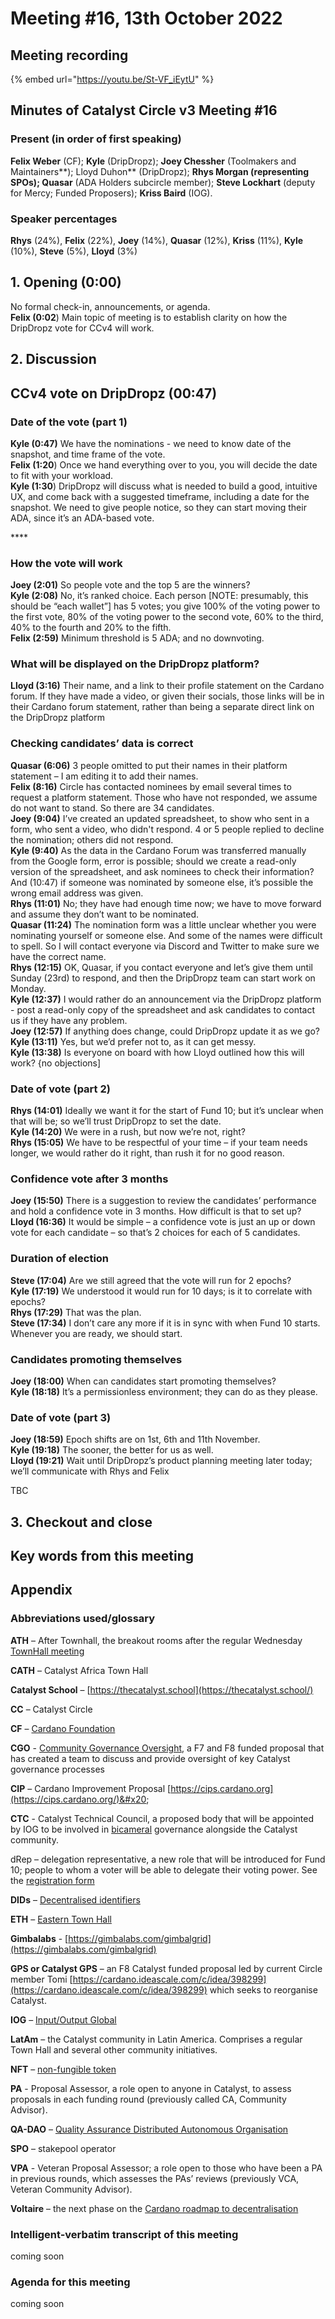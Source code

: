 # Meeting #16, 13th October 2022

## Meeting recording

{% embed url="https://youtu.be/St-VF_iEytU" %}

## Minutes of Catalyst Circle v3 Meeting #16 <a href="#minutes-of-catalyst-circle-v3-meeting-6" id="minutes-of-catalyst-circle-v3-meeting-6"></a>

### Present (in order of first speaking) <a href="#present-in-order-of-first-speaking" id="present-in-order-of-first-speaking"></a>

**Felix Weber** (CF);  **Kyle** (DripDropz); **Joey Chessher** (Toolmakers and Maintainers**); Lloyd Duhon** (DripDropz); **Rhys Morgan (representing SPOs); Quasar** (ADA Holders subcircle member); **Steve Lockhart** (deputy for Mercy; Funded Proposers); **Kriss Baird** (IOG).

### Speaker percentages

**Rhys** (24%), **Felix** (22%), **Joey** (14%), **Quasar** (12%), **Kriss** (11%), **Kyle** (10%), **Steve** (5%), **Lloyd** (3%)

## 1. Opening (0:00) <a href="#1.-opening-agenda-0-00" id="1.-opening-agenda-0-00"></a>

No formal check-in,  announcements, or agenda.\
**Felix (0:02**) Main topic of meeting is to establish clarity on how the DripDropz vote for CCv4 will work.

## 2. Discussion <a href="#3.-consent-agenda-1-07-01" id="3.-consent-agenda-1-07-01"></a>

## **CCv4 vote on DripDropz (00:47)**

### **Date of the vote (part 1)**

**Kyle (0:47)** We have the nominations - we need to know date of the snapshot, and time frame of the vote.\
**Felix (1:20**) Once we hand everything over to you, you will decide the date to fit with your workload.\
**Kyle (1:30**) DripDropz will discuss what is needed to build a good, intuitive UX, and come back with a suggested timeframe, including a date for the snapshot. We need to give people notice, so they can start moving their ADA, since it’s an ADA-based vote.

&#x20;****&#x20;

### **How the vote will work**

**Joey (2:01)** So people vote and the top 5 are the winners?\
**Kyle (2:08)** No, it’s ranked choice. Each person \[NOTE: presumably, this should be “each wallet”] has 5 votes;  you give 100% of the voting power to the first vote, 80% of the voting power to the second vote, 60% to the third, 40% to the fourth and 20% to the fifth.\
**Felix (2:59)** Minimum threshold is 5 ADA; and no downvoting.

### **What will be displayed on the DripDropz platform?**

**Lloyd (3:16)** Their name, and a link to their profile statement on the Cardano forum. If they have made a video, or given their socials, those links will be in their Cardano forum statement, rather than being a separate direct link on the DripDropz platform

### **Checking candidates’ data is correct**

**Quasar (6:06)** 3 people omitted to put their names in their platform statement – I am editing it to add their names.\
**Felix (8:16)** Circle has contacted nominees by email several times to  request a platform statement. Those who have not responded, we assume do not want to stand. So there are 34 candidates.\
**Joey (9:04)** I’ve created an updated spreadsheet, to show who sent in a form, who sent a video, who didn't respond. 4 or 5 people replied to decline the nomination; others did not respond.\
**Kyle (9:40)** As the data in the Cardano Forum was transferred manually from the Google form, error is possible; should we create a read-only version of the spreadsheet, and ask nominees to check their information? And (10:47) if someone was nominated by someone else, it’s possible the wrong email address was given.\
**Rhys (11:01)** No; they have had enough time now; we have to move forward and assume they don’t want to be nominated.\
**Quasar (11:24)** The nomination form was a little unclear whether you were nominating yourself or someone else. And some of the names were difficult to spell. So I will contact everyone via Discord and Twitter to make sure we have the correct name.\
**Rhys (12:15)** OK, Quasar, if you contact everyone and let’s give them until Sunday (23rd) to respond, and then the DripDropz team can start work on Monday.\
**Kyle (12:37)** I would rather do an announcement via the DripDropz platform  - post a read-only copy of the spreadsheet and ask candidates to contact us if they have any problem.\
**Joey (12:57)** If anything does change, could DripDropz update it as we go?\
**Kyle (13:11)** Yes, but we’d prefer not to, as it can get messy.\
**Kyle (13:38)** Is everyone on board with how Lloyd outlined how this will work? {no objections]

### **Date of vote (part 2)**

**Rhys (14:01)** Ideally we want it for the start of Fund 10; but it’s unclear when that will be; so we’ll trust DripDropz to set the date.\
**Kyle (14:20)** We were in a rush, but now we’re not, right?\
**Rhys (15:05)** We have to be respectful of your time – if your team needs longer, we would rather do it right, than rush it for no good reason.

### **Confidence vote after 3 months**

**Joey (15:50)** There is a suggestion to review the candidates’ performance and hold a confidence vote in 3 months. How difficult is that to set up?\
**Lloyd (16:36)** It would be simple – a confidence vote is just an up or down vote for each candidate – so that’s 2 choices for each of 5 candidates.

### **Duration of election**

**Steve (17:04)** Are we still agreed that the vote will run for 2 epochs?\
**Kyle (17:19)** We understood it would run for 10 days; is it to correlate with epochs?\
**Rhys (17:29)** That was the plan.\
**Steve (17:34)** I don’t care any more if it is in sync with when Fund 10 starts. Whenever you are ready, we should start.

### **Candidates promoting themselves**

**Joey (18:00)** When can candidates start promoting themselves?\
**Kyle (18:18)** It’s a permissionless environment; they can do as they please.

### **Date of vote (part 3)**

**Joey (18:59)** Epoch shifts are on 1st, 6th and 11th November.\
**Kyle (19:18)** The sooner, the better for us as well.\
**Lloyd (19:21)** Wait until DripDropz’s product planning meeting later today; we’ll communicate with Rhys and Felix



TBC

## 3. Checkout and close

## Key words from this meeting <a href="#key-words-from-this-meeting" id="key-words-from-this-meeting"></a>

## Appendix

### Abbreviations used/glossary

**ATH** – After Townhall, the breakout rooms after the regular Wednesday [TownHall meeting](https://bit.ly/3rCicSR)

**CATH** – Catalyst Africa Town Hall

**Catalyst School** – [https://thecatalyst.school](https://thecatalyst.school/)

**CC** – Catalyst Circle

**CF** – [Cardano Foundation](https://cardanofoundation.org/)

**CGO** - [Community Governance Oversight](https://quality-assurance-dao.gitbook.io/community-governance-oversight/), a F7 and F8 funded proposal that has created a team to discuss and provide oversight of key Catalyst governance processes

**CIP** – Cardano Improvement Proposal [https://cips.cardano.org](https://cips.cardano.org/)&#x20;

**CTC** - Catalyst Technical Council, a proposed body that will be appointed by IOG to be involved in [bicameral](https://en.wikipedia.org/wiki/Bicameralism) governance alongside the Catalyst community.

dRep – delegation representative, a new role that will be introduced for Fund 10; people to whom a voter will be able to delegate their voting power. See the [registration form](https://docs.google.com/forms/d/e/1FAIpQLSfPSb\_cDlIxN6cnnbOrJN\_oxDBmxB3kENbsE\_\_pmMAw8yJk0w/viewform)

**DIDs** – [Decentralised identifiers](https://en.wikipedia.org/wiki/Decentralized\_identifiers)

**ETH** – [Eastern Town Hall](https://www.youtube.com/channel/UCV2lFD4AtGRT-WIrLoX58lg)

**Gimbalabs** - [https://gimbalabs.com/gimbalgrid](https://gimbalabs.com/gimbalgrid)

**GPS or Catalyst GPS** – an F8 Catalyst funded proposal led by current Circle member Tomi [https://cardano.ideascale.com/c/idea/398299](https://cardano.ideascale.com/c/idea/398299) which seeks to reorganise Catalyst.

**IOG** – [Input/Output Global](https://iohk.io/)

**LatAm** – the Catalyst community in Latin America. Comprises a regular Town Hall and several other community initiatives.

**NFT** – [non-fungible token](https://en.wikipedia.org/wiki/Non-fungible\_token)

**PA** - Proposal Assessor, a role open to anyone in Catalyst, to assess proposals in each funding round (previously called CA, Community Advisor).

**QA-DAO** – [Quality Assurance Distributed Autonomous Organisation](https://quality-assurance-dao.github.io/)

**SPO** – stakepool operator

**VPA** - Veteran Proposal Assessor; a role open to those who have been a PA in previous rounds, which assesses the PAs’ reviews  (previously VCA, Veteran Community Advisor).

**Voltaire** – the next phase on the [Cardano roadmap to decentralisation](https://roadmap.cardano.org/en/voltaire/)

### Intelligent-verbatim transcript of this meeting <a href="#intelligent-verbatim-transcript-of-this-meeting" id="intelligent-verbatim-transcript-of-this-meeting"></a>

coming soon

### Agenda for this meeting <a href="#agenda-for-this-meeting" id="agenda-for-this-meeting"></a>

coming soon
